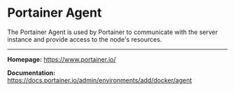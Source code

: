 # Portainer Agent

The Portainer Agent is used by Portainer to communicate with the server instance and provide access to the node's resources.

---

**Homepage:** https://www.portainer.io/

**Documentation:** https://docs.portainer.io/admin/environments/add/docker/agent
